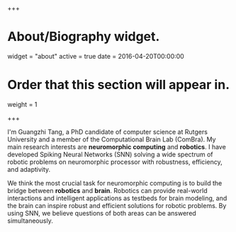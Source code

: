 +++
# About/Biography widget.
widget = "about"
active = true
date = 2016-04-20T00:00:00

# Order that this section will appear in.
weight = 1
 
+++

I'm Guangzhi Tang, a PhD candidate of computer science at Rutgers University and a member of the Computational Brain Lab (ComBra). My main research interests are **neuromorphic computing** and **robotics**. I have developed Spiking Neural Networks (SNN) solving a wide spectrum of robotic problems on neuromorphic processor with robustness, efficiency, and adaptivity.

We think the most crucial task for neuromorphic computing is to build the bridge between **robotics** and **brain**. Robotics can provide real-world interactions and intelligent applications as testbeds for brain modeling, and the brain can inspire robust and efficient solutions for robotic problems. By using SNN, we believe questions of both areas can be answered simultaneously.
